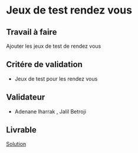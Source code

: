 # Jeux de test rendez vous

## Travail à faire

Ajouter les jeux de test de rendez vous

## Critére de validation

- Jeux de test pour les rendez vous

## Validateur

- Adenane lharrak , Jalil Betroji

## Livrable

[Solution](https://github.com/cnmh/app/tree/Feature/jeux-de-test-rendez-vous)
